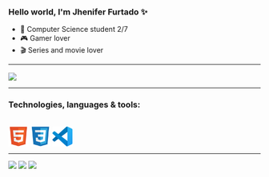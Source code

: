 ### Hello world, I'm Jhenifer Furtado :sparkles:
* 🎒 Computer Science student 2/7
* 🎮 Gamer lover
* 🎬 Series and movie lover

<hr>

<div>
    <img height="150em" src="https://github-readme-stats.vercel.app/api?username=aJheni&show_icons=true&theme=cobalt&include_all_commits=true&count_private=true" align="center"/> &nbsp;&nbsp;&nbsp;
  </div>

<hr>

### Technologies, languages & tools:

<div style="display: inline_block" align:"center"><br>
    <img align="center" alt="HTML" height="40" width="40"
        src="https://raw.githubusercontent.com/devicons/devicon/master/icons/html5/html5-original.svg">
    <img align="center" alt="CSS" height="40" width="40"
        src="https://raw.githubusercontent.com/devicons/devicon/master/icons/css3/css3-original.svg">
    <img align="center" alt="Visual Studio Code" height="40" width="40"
        src="https://raw.githubusercontent.com/devicons/devicon/master/icons/vscode/vscode-original.svg">
</div>

<hr>

<div>
    <a href="https://www.instagram.com/jhenifferq_" target="_blank"><img
            src="https://img.shields.io/badge/-Instagram-%23E4405F?style=for-the-badge&logo=instagram&logoColor=white"
            target="_blank"></a>
    <a href="mailto: jhenifferqf@gmail.com"><img
            src="https://img.shields.io/badge/-Gmail-%23333?style=for-the-badge&logo=gmail&logoColor=white"
            target="_blank"></a>
    <a href="https://www.linkedin.com/in/jhenifferf" target="_blank"><img
            src="https://img.shields.io/badge/-LinkedIn-%230077B5?style=for-the-badge&logo=linkedin&logoColor=white"
            target="_blank"></a>
</div>

<!--
**aJheni/aJheni** is a ✨ _special_ ✨ repository because its `README.md` (this file) appears on your GitHub profile.

Here are some ideas to get you started:

- 🔭 I’m currently working on ...
- 🌱 I’m currently learning ...
- 👯 I’m looking to collaborate on ...
- 🤔 I’m looking for help with ...
- 💬 Ask me about ...
- 📫 How to reach me: ...
- 😄 Pronouns: ...
- ⚡ Fun fact: ...
-->